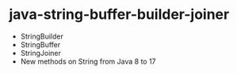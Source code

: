 # java-string-buffer-builder-joiner
- StringBuilder
- StringBuffer
- StringJoiner
- New methods on String from Java 8 to 17

